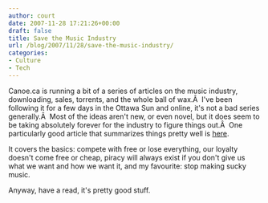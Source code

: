 ```yaml
---
author: court
date: 2007-11-28 17:21:26+00:00
draft: false
title: Save the Music Industry
url: /blog/2007/11/28/save-the-music-industry/
categories:
- Culture
- Tech
---
```


Canoe.ca is running a bit of a series of articles on the music industry, downloading, sales, torrents, and the whole ball of wax.Â  I've been following it for a few days in the Ottawa Sun and online, it's not a bad series generally.Â  Most of the ideas aren't new, or even novel, but it does seem to be taking absolutely forever for the industry to figure things out.Â  One particularly good article that summarizes things pretty well is [here](http://jam.canoe.ca/Microsite/Music/Crossroads/2007/11/27/4689350-sun.html).

It covers the basics: compete with free or lose everything, our loyalty doesn't come free or cheap, piracy will always exist if you don't give us what we want and how we want it, and my favourite: stop making sucky music.

Anyway, have a read, it's pretty good stuff.
